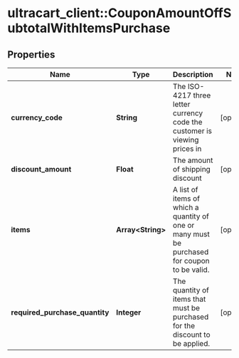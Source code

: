 # ultracart_client::CouponAmountOffSubtotalWithItemsPurchase

## Properties
Name | Type | Description | Notes
------------ | ------------- | ------------- | -------------
**currency_code** | **String** | The ISO-4217 three letter currency code the customer is viewing prices in | [optional] 
**discount_amount** | **Float** | The amount of shipping discount | [optional] 
**items** | **Array&lt;String&gt;** | A list of items of which a quantity of one or many must be purchased for coupon to be valid. | [optional] 
**required_purchase_quantity** | **Integer** | The quantity of items that must be purchased for the discount to be applied. | [optional] 


